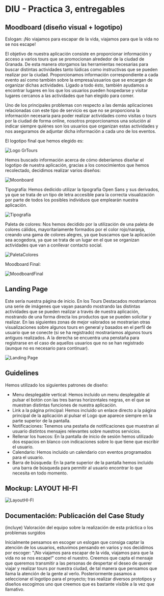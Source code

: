 # DIU - Practica 3, entregables

## Moodboard (diseño visual + logotipo)   

Eslogan: ¡No viajamos para escapar de la vida, viajamos para que la vida no se nos escape!

El objetivo de nuestra aplicación consiste en proporcionar información y acceso a varios tours que se promocionan alrededor de la ciudad de Granada. De esta manera otorgamos las herramientas necesarias para buscar distintas actividades tanto lúdicas como instructivas que se pueden realizar por la ciudad. Proporcionamos información correspondiente a cada evento así como también sobre la empresa/usuarios que se encargan de organizar dichas actividades. Ligado a todo ésto, también ayudamos a encontrar lugares en los que los usuarios pueden hospedarse y visitar lugares cercanos a las actividades que han elegido para comer.

Uno de los principales problemas con respecto a las demás aplicaciones relacionadas con este tipo de servicio es que no se proporciona la información necesaria para poder realizar actividades como visitas o tours por la ciudad de forma online, nosotros proporcionamos una solución al indicar siempre quiénes son los usuarios que organizan estas actividades y nos aseguramos de adjuntar dicha información a cada uno de los eventos.

El logotipo final que hemos elegido es:

![Logo GrTours](https://user-images.githubusercontent.com/40770870/116888453-cbefe580-ac2b-11eb-9f2e-9efa941b6a01.PNG)

Hemos buscado información acerca de cómo deberíamos diseñar el logotipo de nuestra aplicación, gracias a los conocimientos que hemos recolectado, decidimos realizar varios diseños:

![Moonboard](https://user-images.githubusercontent.com/40770870/116888367-ab279000-ac2b-11eb-8c66-8d03022c0d53.PNG)

Tipografía:
Hemos dedicido utilizar la tipografía Open Sans y sus derivados, ya que se trata de un tipo de letra accesible para la correcta visualización por parte de todos los posibles individuos que emplearán nuestra aplicación.

![Tipografía](https://user-images.githubusercontent.com/40770870/116890057-87fde000-ac2d-11eb-9558-41fc3787ab6b.png)


Paleta de colores:
Nos hemos decidido por la utilización de una paleta de colores cálidos, mayoritariamente formados por el color rojo/naranja, creando una gama de colores alegres, ya que buscamos que la aplicación sea acogedora, ya que se trata de un lugar en el que se organizan actividades que van a conllevar contacto social.

![PaletaColores](https://user-images.githubusercontent.com/40770870/117685830-9496b100-b1b6-11eb-9218-be322fbafdc4.PNG)

Moodboard Final:

![MoodboardFinal](https://user-images.githubusercontent.com/40770870/117685344-2520c180-b1b6-11eb-9196-3e2a48feb5a7.PNG)

## Landing Page

Este sería nuestra página de inicio.
En los Tours Destacados mostraríamos una serie de imágenes que vayan pasando mostrando las distintas actividades que se pueden realizar a través de nuestra aplicación, mostrando de una forma directa los productos que se pueden solicitar y realizar. En las siguientes zonas de mejor valorados se mostrarían otras visualizaciones sobre algunos tours en general y basados en el perfil de usuario que se conecte (si se ha registrado) mostraríamos algunos tours antiguos realizados. A la derecha se encuentra una penstaña para registrarse en el caso de aquellos usuarios que no se han registrado (aunque no es necesario para continuar).

![Landing Page](https://user-images.githubusercontent.com/40770870/117685179-f86caa00-b1b5-11eb-9630-3c1a065be975.png)

## Guidelines
Hemos utilizado los siguientes patrones de diseño:

 - Menu desplegable vertical: Hemos incluido un menu desplegable al pulsar el botón con las tres barras horizontales negras, en el que se muestran distintas funciones de  nuestra aplicación.
 - Link a la página principal: Hemos incluido un enlace directo a la página principal de la aplicación al pulsar el Logo que aparece siempre en la parte superior de la pantalla.
 - Notificaciones: Tenemos una pestaña de notificaciones que muestran al usuario distintos mensajes relevantes sobre nuestros servicios.
 - Rellenar los huecos: En la pantalla de inicio de sesión hemos utilizado dos espacios en blanco con indicaciones sobre lo que tiene que escribir el usuario.
 - Calendario: Hemos incluido un calendario con eventos programados para el usuario.
 - Barra de búsqueda: En la parte superior de la pantalla hemos incluido una barra de búsqueda para permitir al usuario encontrar lo que necesita en todo momento.

## Mockup: LAYOUT HI-FI

![LayoutHI-FI](https://user-images.githubusercontent.com/40770870/117682666-96ab4080-b1b3-11eb-944a-dc020032b3d5.PNG)

## Documentación: Publicación del Case Study

(incluye) Valoración del equipo sobre la realización de esta práctica o los problemas surgidos
 
Inicialmente pensamos en escoger un eslogan que consiga captar la atención de los usuarios, estuvimos pensando en varios y nos decidimos por escoger: "¡No viajamos para escapar de la vida, viajamos para que la vida no se nos escape!" como el nuestro. Creemos que capta el mensaje que queremos transmitir a las personas de despertar el deseo de querer viajar y realizar tours por nuestra ciudad, de tal manera que pensamos que llama la atención de la gente al verlo. Posteriormente pasamos a seleccionar el logotipo para el proyecto; tras realizar diversos prototipos y diseños escogimos uno que creemos que es bastante visible a la vez que llamativo.
